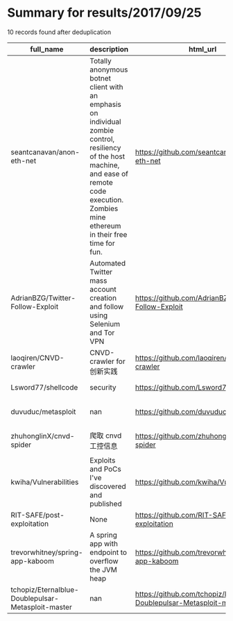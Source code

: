 
# Summary for results/2017/09/25
    
10 records found after deduplication

| full_name | description | html_url | matched_list | matched_count | pushed_at | size | stargazers_count | language | forks_count | vul_ids |
|----------------------------------------------------|-----------------------------------------------------------------------------------------------------------------------------------------------------------------------------------------------------|-----------------------------------------------------------------------|----------------------------------|-----------------|---------------------------|--------|--------------------|------------|---------------|-----------|
| seantcanavan/anon-eth-net | Totally anonymous botnet client with an emphasis on individual zombie control, resiliency of the host machine, and ease of remote code execution. Zombies mine ethereum in their free time for fun. | https://github.com/seantcanavan/anon-eth-net | ['remote code execution'] | 1 | 2017-09-25 03:03:11+00:00 | 255 | 13 | Go | 7 | [] |
| AdrianBZG/Twitter-Follow-Exploit | Automated Twitter mass account creation and follow using Selenium and Tor VPN | https://github.com/AdrianBZG/Twitter-Follow-Exploit | ['exploit'] | 1 | 2017-09-25 12:35:38+00:00 | 39 | 48 | Java | 13 | [] |
| laoqiren/CNVD-crawler | CNVD-crawler for 创新实践 | https://github.com/laoqiren/CNVD-crawler | ['cnvd-c OR cnvd-2 OR cnnvd-2'] | 1 | 2017-09-25 01:04:09+00:00 | 9 | 5 | JavaScript | 1 | [] |
| Lsword77/shellcode | security | https://github.com/Lsword77/shellcode | ['shellcode'] | 1 | 2017-09-25 02:56:46+00:00 | 0 | 0 | nan | 0 | [] |
| duvuduc/metasploit | nan | https://github.com/duvuduc/metasploit | ['metasploit module OR payload'] | 1 | 2017-09-25 05:05:58+00:00 | 0 | 0 | | 0 | [] |
| zhuhonglinX/cnvd-spider | 爬取 cnvd 工控信息 | https://github.com/zhuhonglinX/cnvd-spider | ['cnvd-c OR cnvd-2 OR cnnvd-2'] | 1 | 2017-09-25 13:08:51+00:00 | 297 | 0 | Python | 0 | [] |
| kwiha/Vulnerabilities | Exploits and PoCs I've discovered and published | https://github.com/kwiha/Vulnerabilities | ['exploit'] | 1 | 2017-09-25 17:06:32+00:00 | 19 | 0 | Python | 0 | [] |
| RIT-SAFE/post-exploitation | None | https://github.com/RIT-SAFE/post-exploitation | ['exploit'] | 1 | 2017-09-25 18:09:15+00:00 | 0 | 0 | | 0 | [] |
| trevorwhitney/spring-app-kaboom | A spring app with endpoint to overflow the JVM heap | https://github.com/trevorwhitney/spring-app-kaboom | ['heap overflow'] | 1 | 2017-09-25 23:06:19+00:00 | 54 | 0 | Kotlin | 0 | [] |
| tchopiz/Eternalblue-Doublepulsar-Metasploit-master | nan | https://github.com/tchopiz/Eternalblue-Doublepulsar-Metasploit-master | ['metasploit module OR payload'] | 1 | 2017-09-25 23:16:23+00:00 | 62 | 0 | Python | 0 | [] |
